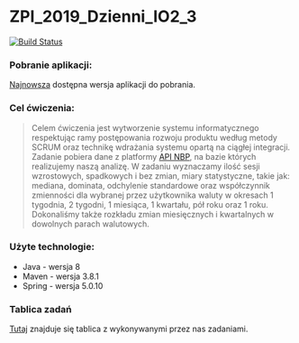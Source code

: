 # ZPI_2019_Dzienni_IO2_3

[![Build Status](https://travis-ci.org/IIS-ZPI/ZPI_2019_Dzienni_IO2_3.svg?branch=develop)](https://travis-ci.org/IIS-ZPI/ZPI_2019_Dzienni_IO2_3)

### Pobranie aplikacji:
[Najnowsza](https://github.com/IIS-ZPI/ZPI_2019_Dzienni_IO2_3/releases) dostępna wersja aplikacji do pobrania.

### Cel ćwiczenia:
>Celem ćwiczenia jest wytworzenie systemu informatycznego respektując ramy postępowania rozwoju produktu według metody SCRUM oraz technikę wdrażania systemu opartą na ciągłej integracji. 
Zadanie pobiera dane z platformy [API NBP](http:/api.nbp.pl), na bazie których realizujemy naszą analizę. W zadaniu wyznaczamy ilość sesji wzrostowych, spadkowych i bez zmian, miary statystyczne, takie jak: mediana, dominata, odchylenie standardowe oraz współczynnik zmienności dla wybranej przez użytkownika waluty w okresach 1 tygodnia, 2 tygodni, 1 miesiąca, 1 kwartału, pół roku oraz 1 roku. Dokonaliśmy także rozkładu zmian miesięcznych i kwartalnych w dowolnych parach walutowych.

### Użyte technologie:
* Java    - wersja 8
* Maven   - wersja 3.8.1
* Spring  - wersja 5.0.10

### Tablica zadań
[Tutaj](https://github.com/IIS-ZPI/ZPI_2019_Dzienni_IO2_3/projects/2) znajduje się tablica z wykonywanymi przez nas zadaniami.
